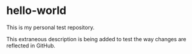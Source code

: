 # hello-world
This is my personal test repository.

This extraneous description is being added to test the way changes are reflected in GitHub.
